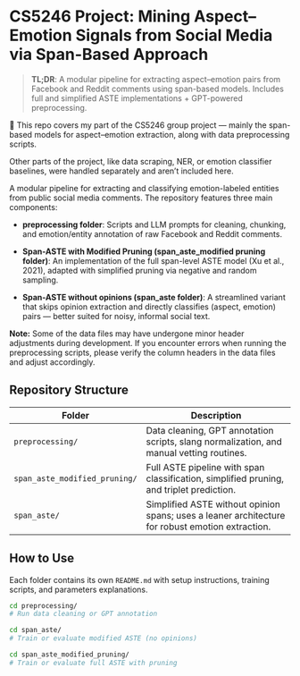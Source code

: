# CS5246 Project: Mining Aspect–Emotion Signals from Social Media via Span-Based Approach

> **TL;DR**: A modular pipeline for extracting aspect–emotion pairs from Facebook and Reddit comments using span-based models. Includes full and simplified ASTE implementations + GPT-powered preprocessing.

🧩 This repo covers my part of the CS5246 group project — mainly the span-based models for aspect–emotion extraction, along with data preprocessing scripts.

Other parts of the project, like data scraping, NER, or emotion classifier baselines, were handled separately and aren’t included here.

A modular pipeline for extracting and classifying emotion-labeled entities from public social media comments. The repository features three main components:

- **preprocessing folder**: Scripts and LLM prompts for cleaning, chunking, and emotion/entity annotation of raw Facebook and Reddit comments.

- **Span-ASTE with Modified Pruning (span_aste_modified pruning folder)**: An implementation of the full span-level ASTE model (Xu et al., 2021), adapted with simplified pruning via negative and random sampling.

- **Span-ASTE without opinions (span_aste folder)**: A streamlined variant that skips opinion extraction and directly classifies (aspect, emotion) pairs — better suited for noisy, informal social text.

**Note:** Some of the data files may have undergone minor header adjustments during development.
If you encounter errors when running the preprocessing scripts, please verify the column headers in the data files and adjust accordingly.

## Repository Structure

| Folder | Description |
|--------|-------------|
| `preprocessing/` | Data cleaning, GPT annotation scripts, slang normalization, and manual vetting routines. |
| `span_aste_modified_pruning/` | Full ASTE pipeline with span classification, simplified pruning, and triplet prediction. |
| `span_aste/` | Simplified ASTE without opinion spans; uses a leaner architecture for robust emotion extraction. |

## How to Use

Each folder contains its own `README.md` with setup instructions, training scripts, and parameters explanations.

```bash
cd preprocessing/
# Run data cleaning or GPT annotation

cd span_aste/
# Train or evaluate modified ASTE (no opinions)

cd span_aste_modified_pruning/
# Train or evaluate full ASTE with pruning
```
